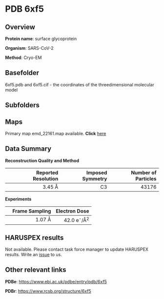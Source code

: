 # PDB 6xf5

## Overview

**Protein name**: surface glycoprotein

**Organism**: SARS-CoV-2

**Method**: Cryo-EM



## Basefolder

6xf5.pdb and 6xf5.cif - the coordinates of the threedimensional molecular model

## Subfolders









## Maps

Primary map emd_22161.map available. **Click** [here](http://ftp.wwpdb.org/pub/emdb/structures/EMD-22161/map/) 

## Data Summary
**Reconstruction Quality and Method**

|   | Reported Resolution | Imposed Symmetry | Number of Particles |
|---|-------------:|----------------:|--------------:|
|   |3.45 Å|C3|43176|

**Experiments**

|   | Frame Sampling | Electron Dose |
|---|-------------:|----------------:|
|   |1.07 Å|42.0 e<sup>-</sup>/Å<sup>2</sup>|

## HARUSPEX results

Not available. Please contact task force manager to update HARUSPEX results. Write an [issue](https://github.com/thorn-lab/coronavirus_structural_task_force/issues) to us.

## Other relevant links 
**PDBe**:  https://www.ebi.ac.uk/pdbe/entry/pdb/6xf5
 
**PDBr**: https://www.rcsb.org/structure/6xf5 
